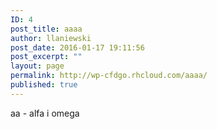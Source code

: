 ```yaml
---
ID: 4
post_title: aaaa
author: llaniewski
post_date: 2016-01-17 19:11:56
post_excerpt: ""
layout: page
permalink: http://wp-cfdgo.rhcloud.com/aaaa/
published: true
---
```

aa - alfa i omega